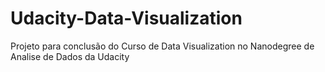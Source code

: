 # Udacity-Data-Visualization
Projeto para conclusão do Curso de Data Visualization no Nanodegree de Analise de Dados da Udacity

